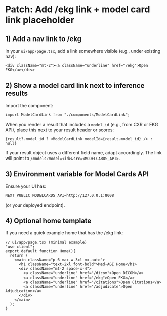 # Patch: Add /ekg link + model card link placeholder

## 1) Add a nav link to /ekg
In your `ui/app/page.tsx`, add a link somewhere visible (e.g., under existing nav):
```tsx
<div className="mt-2"><a className="underline" href="/ekg">Open EKG</a></div>
```

## 2) Show a model card link next to inference results
Import the component:
```tsx
import ModelCardLink from "./components/ModelCardLink";
```

When you render a result that includes a `model_id` (e.g., from CXR or EKG API),
place this next to your result header or scores:
```tsx
{result?.model_id ? <ModelCardLink modelId={result.model_id} /> : null}
```

If your result object uses a different field name, adapt accordingly.
The link will point to `/models?model=<id>&src=<MODELCARDS_API>`.

## 3) Environment variable for Model Cards API
Ensure your UI has:
```
NEXT_PUBLIC_MODELCARDS_API=http://127.0.0.1:8008
```
(or your deployed endpoint).

## 4) Optional home template
If you need a quick example home that has the /ekg link:
```tsx
// ui/app/page.tsx (minimal example)
"use client";
export default function Home(){
  return (
    <main className="p-6 max-w-3xl mx-auto">
      <h1 className="text-2xl font-bold">Med‑AGI Home</h1>
      <div className="mt-2 space-x-4">
        <a className="underline" href="/dicom">Open DICOM</a>
        <a className="underline" href="/ekg">Open EKG</a>
        <a className="underline" href="/citations">Open Citations</a>
        <a className="underline" href="/adjudicate">Open Adjudication</a>
      </div>
    </main>
  );
}
```
